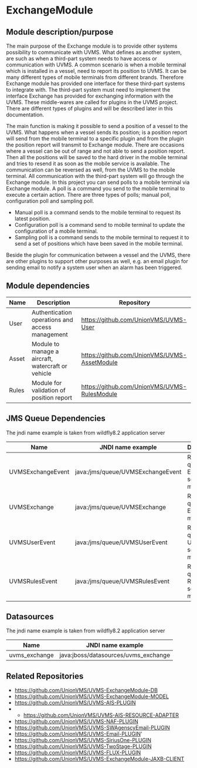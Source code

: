 # ExchangeModule

## Module description/purpose

The main purpose of the Exchange module is to provide other systems possibility to communicate with UVMS. What defines as another system, are such as when a third-part system needs to have access or communication with UVMS. A common scenario is when a mobile terminal which is installed in a vessel, need to report its position to UVMS. It can be many different types of mobile terminals from different brands. Therefore Exchange module has provided one interface for these third-part systems to integrate with. The third-part system must need to implement the interface Exchange has provided for exchanging information with the UVMS.  These middle-wares are called for plugins in the UVMS project. There are different types of plugins and will be described later in this documentation.

The main function is making it possible to send a position of a vessel to the UVMS. What happens when a vessel sends its position; is a position report will send from the mobile terminal to a specific plugin and from the plugin the position report will transmit to Exchange module. There are occasions where a vessel can be out of range and not able to send a position report. Then all the positions will be saved to the hard driver in the mobile terminal and tries to resend it as soon as the mobile service is available. 
The communication can be reversed as well, from the UVMS to the mobile terminal. All communication with the third-part system will go through the Exchange module.  In this project you can send polls to a mobile terminal via Exchange module. A poll is a command you send to the mobile terminal to execute a certain action. There are three types of polls; manual poll, configuration poll and sampling poll. 

* Manual poll is a command sends to the mobile terminal to request its latest position. 
* Configuration poll is a command send to mobile terminal to update the configuration of a mobile terminal. 
* Sampling poll is a command sends to the mobile terminal to request it to send a set of positions which have been saved in the mobile terminal. 

Beside the plugin for communication between a vessel and the UVMS, there are other plugins to support other purposes as well, e.g. an email plugin for sending email to notify a system user when an alarm has been triggered. 

## Module dependencies

|Name |Description                                                    |Repository                                  |
|-----|---------------------------------------------------------------|--------------------------------------------|
|User |Authentication operations and access management                |https://github.com/UnionVMS/UVMS-User       |
|Asset|Module to manage a aircraft, watercraft or vehicle             |https://github.com/UnionVMS/UVMS-AssetModule|
|Rules|Module for validation of position report                       |https://github.com/UnionVMS/UVMS-RulesModule|

## JMS Queue Dependencies
The jndi name example is taken from wildfly8.2 application server

|Name                   |JNDI name example          |Description                             |
|-----------------------|---------------------------|----------------------------------------|
|UVMSExchangeEvent|java:/jms/queue/UVMSExchangeEvent|Request queue to Exchange service module|
|UVMSExchange     |java:/jms/queue/UVMSExchange     |Response queue to Exchange module       |
|UVMSUserEvent    |java:/jms/queue/UVMSUserEvent    |Request queue to User service module    |
|UVMSRulesEvent   |java:/jms/queue/UVMSRulesEvent   |Request queue to Rules service module   |

## Datasources
The jndi name example is taken from wildfly8.2 application server

|Name                   |JNDI name example                   |
|-----------------------|------------------------------------|
|uvms_exchange          |java:jboss/datasources/uvms_exchange|

## Related Repositories

* https://github.com/UnionVMS/UVMS-ExchangeModule-DB
* https://github.com/UnionVMS/UVMS-ExchangeModule-MODEL
* https://github.com/UnionVMS/UVMS-AIS-PLUGIN
 * * https://github.com/UnionVMS/UVMS-AIS-RESOURCE-ADAPTER
* https://github.com/UnionVMS/UVMS-NAF-PLUGIN
* https://github.com/UnionVMS/UVMS-SWAgenscyEmail-PLUGIN
* https://github.com/UnionVMS/UVMS-Email-PLUGIN'
* https://github.com/UnionVMS/UVMS-SiriusOne-PLUGIN
* https://github.com/UnionVMS/UVMS-TwoStage-PLUGIN
* https://github.com/UnionVMS/UVMS-FLUX-PLUGIN
 * https://github.com/UnionVMS/UVMS-ExchangeModule-JAXB-CLIENT
